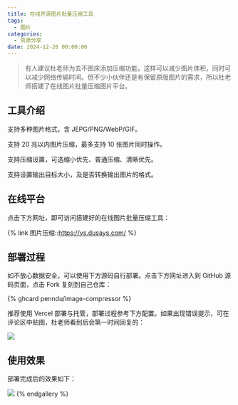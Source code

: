 ```yaml
---
title: 在线开源图片批量压缩工具
tags:
  - 图片
categories:
  - 资源分享
date: 2024-12-26 00:00:00
---
```


> 有人建议杜老师为去不图床添加压缩功能，这样可以减少图片体积，同时可以减少网络传输时间。但不少小伙伴还是有保留原版图片的需求，所以杜老师搭建了在线图片批量压缩图片平台。

<!-- more -->

## 工具介绍

支持多种图片格式，含 JEPG/PNG/WebP/GIF。

支持 20 兆以内图片压缩，最多支持 10 张图片同时操作。

支持压缩设置，可选缩小优先、普通压缩、清晰优先。

支持设置输出目标大小，及是否转换输出图片的格式。

## 在线平台

点击下方网址，即可访问搭建好的在线图片批量压缩工具：

{% link 图片压缩::https://ys.dusays.com/ %}

## 部署过程

如不放心数据安全，可以使用下方源码自行部署。点击下方网址进入到 GitHub 源码页面，点击 Fork 复刻到自己仓库：

{% ghcard penndu/image-compressor %}

推荐使用 Vercel 部署与托管，部署过程参考下方配置。如果出现错误提示，可在评论区中贴图，杜老师看到后会第一时间回复的：

![](https://cdn.dusays.com/2024/12/782-1.jpg)

## 使用效果

部署完成后的效果如下：

![](https://cdn.dusays.com/2024/12/779-5.jpg)
{% endgallery %}